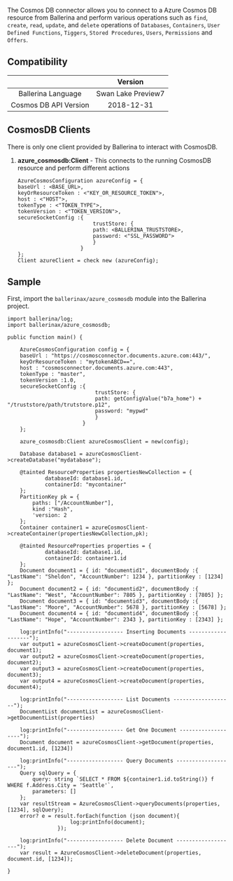 The Cosmos DB connector allows you to connect to a Azure Cosmos DB resource from Ballerina and perform various operations such as `find`, `create`, `read`, `update`, and `delete` operations of `Databases`, `Containers`, `User Defined Functions`, `Tiggers`, `Stored Procedures`, `Users`, `Permissions` and `Offers`.

## Compatibility

|                       |      Version       |
| :-------------------: | :----------------: |
|  Ballerina Language   | Swan Lake Preview7 |
| Cosmos DB API Version |     2018-12-31     |

## CosmosDB Clients

There is only one client provided by Ballerina to interact with CosmosDB.

1. **azure_cosmosdb:Client** - This connects to the running CosmosDB resource and perform different actions

   ```ballerina
   AzureCosmosConfiguration azureConfig = {
   baseUrl : <BASE_URL>,
   keyOrResourceToken : <"KEY_OR_RESOURCE_TOKEN">,
   host : <"HOST">,
   tokenType : <"TOKEN_TYPE">,
   tokenVersion : <"TOKEN_VERSION">,
   secureSocketConfig :{
                           trustStore: {
                           path: <BALLERINA_TRUSTSTORE>,
                           password: <"SSL_PASSWORD">
                           }
                       }
   };
   Client azureClient = check new (azureConfig);
   ```

## Sample

First, import the `ballerinax/azure_cosmosdb` module into the Ballerina project.

```ballerina
import ballerina/log;
import ballerinax/azure_cosmosdb;

public function main() {

    AzureCosmosConfiguration config = {
    baseUrl : "https://cosmosconnector.documents.azure.com:443/",
    keyOrResourceToken : "mytokenABCD==",
    host : "cosmosconnector.documents.azure.com:443",
    tokenType : "master",
    tokenVersion :1.0,
    secureSocketConfig :{
                            trustStore: {
                            path: getConfigValue("b7a_home") + "/truststore/path/trutstore.p12",
                            password: "mypwd"
                            }
                        }
    };

    azure_cosmosdb:Client azureCosmosClient = new(config);

    Database database1 = azureCosmosClient->createDatabase("mydatabase");

    @tainted ResourceProperties propertiesNewCollection = {
            databaseId: database1.id,
            containerId: "mycontainer"
    };
    PartitionKey pk = {
        paths: ["/AccountNumber"],
        kind :"Hash",
        'version: 2
    };
    Container container1 = azureCosmosClient->createContainer(propertiesNewCollection,pk);

    @tainted ResourceProperties properties = {
            databaseId: database1.id,
            containerId: container1.id
    };
    Document document1 = { id: "documentid1", documentBody :{ "LastName": "Sheldon", "AccountNumber": 1234 }, partitionKey : [1234] };
    Document document2 = { id: "documentid2", documentBody :{ "LastName": "West", "AccountNumber": 7805 }, partitionKey : [7805] };
    Document document3 = { id: "documentid3", documentBody :{ "LastName": "Moore", "AccountNumber": 5678 }, partitionKey : [5678] };
    Document document4 = { id: "documentid4", documentBody :{ "LastName": "Hope", "AccountNumber": 2343 }, partitionKey : [2343] };

    log:printInfo("------------------ Inserting Documents -------------------");
    var output1 = azureCosmosClient->createDocument(properties, document1);
    var output2 = azureCosmosClient->createDocument(properties, document2);
    var output3 = azureCosmosClient->createDocument(properties, document3);
    var output4 = azureCosmosClient->createDocument(properties, document4);

    log:printInfo("------------------ List Documents -------------------");
    DocumentList documentList = azureCosmosClient->getDocumentList(properties)

    log:printInfo("------------------ Get One Document -------------------");
    Document document = azureCosmosClient->getDocument(properties, document1.id, [1234])

    log:printInfo("------------------ Query Documents -------------------");
    Query sqlQuery = {
        query: string `SELECT * FROM ${container1.id.toString()} f WHERE f.Address.City = 'Seattle'`,
        parameters: []
    };
    var resultStream = AzureCosmosClient->queryDocuments(properties, [1234], sqlQuery);
    error? e = result.forEach(function (json document){
                    log:printInfo(document);
                });    

    log:printInfo("------------------ Delete Document -------------------");
    var result = AzureCosmosClient->deleteDocument(properties, document.id, [1234]);

}
```
